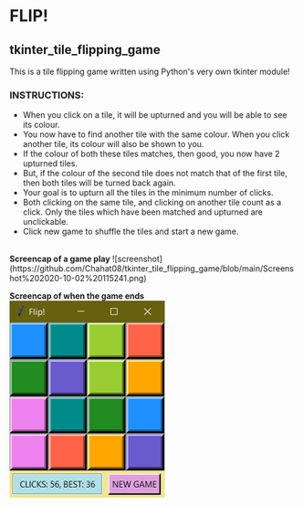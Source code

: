 # FLIP!
## tkinter_tile_flipping_game
This is a tile flipping game written using Python's very own tkinter module!

### INSTRUCTIONS:
* When you click on a tile, it will be upturned and you will be able to see its colour.
* You now have to find another tile with the same colour. When you click another tile, its colour will also be shown to you.
* If the colour of both these tiles matches, then good, you now have 2 upturned tiles.
* But, if the colour of the second tile does not match that of the first tile, then both tiles will be turned back again.
* Your goal is to upturn all the tiles in the minimum number of clicks.
* Both clicking on the same tile, and clicking on another tile count as a click. Only the tiles which have been matched and upturned are unclickable.
* Click new game to shuffle the tiles and start a new game.
<br>
<b>Screencap of a game play</b>
![screenshot](https://github.com/Chahat08/tkinter_tile_flipping_game/blob/main/Screenshot%202020-10-02%20115241.png)
<br>

<b>Screencap of when the game ends</b>
![screenshot](https://github.com/Chahat08/tkinter_tile_flipping_game/blob/main/Screenshot%202020-10-02%20115505.png)
